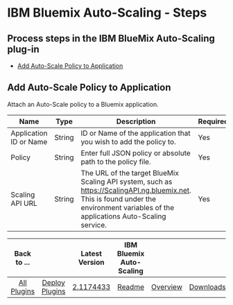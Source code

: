 
# IBM Bluemix Auto-Scaling - Steps

## Process steps in the IBM BlueMix Auto-Scaling plug-in

* [Add Auto-Scale Policy to Application](#add_auto-scale_policy_to_application)


## Add Auto-Scale Policy to Application

Attach an Auto-Scale policy to a Bluemix application.


| Name | Type | Description                                                                                                          | Required |
| ---- | ---- | -------------------------------------------------------------------------------------------------------------------- | -------- |
| Application ID or Name | String | ID or Name of the application that you wish to add the policy to. | Yes |
| Policy | String | Enter full JSON policy or absolute path to the policy file. | Yes |
| Scaling API URL | String | The URL of the target BlueMix Scaling API system, such as https://ScalingAPI.ng.bluemix.net. This is found under the environment variables of the applications Auto-Scaling service. | Yes |




|Back to ...||Latest Version|IBM Bluemix Auto-Scaling |||
| :---: | :---: | :---: | :---: | :---: | :---: |
|[All Plugins](../../index.md)|[Deploy Plugins](../README.md)|[2.1174433](https://raw.githubusercontent.com/UrbanCode/IBM-UCD-PLUGINS/main/files/bluemix-autoscale/ucd-bluemix-autoscale-2.1174433.zip)|[Readme](README.md)|[Overview](overview.md)|[Downloads](downloads.md)|

